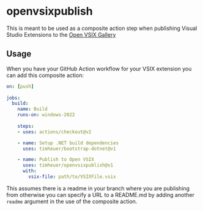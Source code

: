 # openvsixpublish
This is meant to be used as a composite action step when publishing Visual Studio Extensions to the [Open VSIX Gallery](https://www.vsixgallery.com)

## Usage
When you have your GitHub Action workflow for your VSIX extension you can add this composite action:

```yml
on: [push]
      
jobs:
  build:
    name: Build 
    runs-on: windows-2022
      
    steps:
    - uses: actions/checkout@v2

    - name: Setup .NET build dependencies
      uses: timheuer/bootstrap-dotnet@v1

    - name: Publish to Open VSIX
      uses: timheuer/openvsixpublish@v1
      with:
        vsix-file: path/to/VSIXFile.vsix
```

This assumes there is a readme in your branch where you are publishing from otherwise you can specify a URL to a README.md by adding another `readme` argument in the use of the composite action.